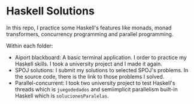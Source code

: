 # Haskell Solutions

In this repo, I practice some Haskell's features like monads, monad transformers, concurrency programming and parallel programming. 

Within each folder:
- Aiport blackboard: A basic terminal application. I order to practice my Haskell skills. I took a university project and I made it again.
- SPOJ solutions: I submit my solutions to selected SPOJ's problems. In the source code, there is the link to those problems I solved.
- Parallel-concurrent: I took two university project to test Haskell's threads which is `juegodedados` and semiimplicit parallelism built-in Haskell which is `solucionesParalelas`.
